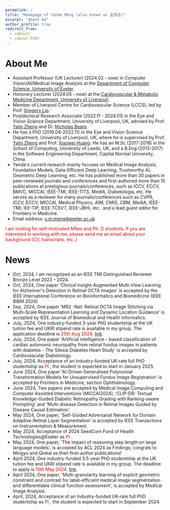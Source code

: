 ```yaml
---
permalink: /
title: "Homepage of Yanda Meng (also known as 孟彦达)"
excerpt: "About me"
author_profile: true
redirect_from: 
  - /about/
  - /about.html
---
```




About Me
====
+ Assistant Professor (UK Lecturer) (2024.02 - now) in Computer Vision/AI/Medical Image Analysis at the [Department of Computer Science, University of Exeter](https://computerscience.exeter.ac.uk/).
+ Honorary Lecturer (2024.05 - now) at the [Cardiovascular & Metabolic Medicine Department, University of Liverpool](https://www.liverpool.ac.uk/life-course-and-medical-sciences/about/cardiovascular-and-metabolic-medicine/).
+ Member of Liverpool Centre for Cardiovascular Science (LCCS), led by Prof. [Gregory Lip](https://www.liverpool.ac.uk/health-and-life-sciences/staff/gregory-lip/).  
+  Postdoctoral Research Associate (2022.11 - 2024.01) in the Eye and Vision Science Department, University of Liverpool, UK, advised by Prof. [Yalin Zheng](http://pcwww.liv.ac.uk/~yzheng/) and Dr. [Nicholas Beare](https://www.liverpool.ac.uk/life-course-and-medical-sciences/staff/nicholas-beare/).  
+ He has a PhD (2019.04-2022.11) in the Eye and Vision Science Department, University of Liverpool, UK, where he is supervised by Prof. [Yalin Zheng](http://pcwww.liv.ac.uk/~yzheng/) and Prof. [Xiaowei Huang](https://cgi.csc.liv.ac.uk/~xiaowei/). He has an M.Sc (2017-2018) in the School of Computing, University of Leeds, UK, and a B.Eng (2013-2017) in the Software Engineering Department, Capital Normal University, China.
+ Yanda's current research mainly focuses on Medical Image Analysis, Foundation Models, Data-Efficient Deep Learning, Trustworthy AI, Geometric Deep Learning, etc. He has published more than 30 papers in peer-reviewed journals and conferences and first-authored more than 15 publications at prestigious journals/conferences, such as ICCV, ECCV, BMVC, MICCAI, IEEE-TMI, IEEE-TITS, MedIA, Diabetologia, etc. He serves as a reviewer for many journals/conferences such as CVPR, ICCV, ECCV, MICCAI, Medical Physics, AIM, CMIG, CBM, MedIA, IEEE-TMI, IEE-TIP, IEEE-TCSVT, IEEE-JBHI, etc.. and a lead guest editor for Frontiers in Medicine.    
+ Email address: y.m.meng@exeter.ac.uk  


<font color="#dd0000">I am looking for self-motivated MRes and Ph. D students. If you are interested in working with me, please send me an email about your background (CV, transcripts, etc..)   </font>  


News
====
+ Oct, 2024, I am recognized as an IEEE TMI Distinguished Reviewer Bronze Level 2023 – 2024.  
+ Oct, 2024, One paper 'Clinical Insight-Augmented Multi-View Learning for Alzheimer's Detection in Retinal OCTA Images' is accepted by the IEEE International Conference on Bioinformatics and Biomedicine (IEEE BIBM 2024)   
+ Sep, 2024, One paper 'MR2 -Net: Retinal OCTA Image Stitching via Multi-Scale Representation Learning and Dynamic Location Guidance' is accepted by IEEE Journal of Biomedical and Health Informatics.
+ July, 2024, One industry-funded 3-year PhD studentship at the UK tuition fee and UKRI stipend rate is available in my group. The application deadline is <font color="#dd0000">25th Aug 2024. </font> [link](https://www.findaphd.com/phds/project/unravelling-atrial-fibrillation-complexity-advanced-statistics-and-machine-learning-integration-of-electrophysiology-clinical-data-and-big-data-sources-artificial-intelligence-biostatistics-machine-learning-digital-healthcare/?p173547).  
+ July, 2024, One paper 'Artificial intelligence – based classification of cardiac autonomic neuropathy from retinal fundus images in patients with diabetes - The Silesia Diabetes Heart Study' is accepted by Cardiovascular Diabetology.  
+ July, 2024, Acceptance of an Industry-funded UK-rate full PhD studentship as <font color="#dd0000"> PI </font>, the student is expected to start in January 2025.
+ June 2024, One paper 'AI-Driven Generalised Polynomial Transformation Models for Unsupervised Fundus Image Registration' is accepted by Frontiers in Medicine, section Ophthalmology.  
+ June 2024, Two papers are accepted by Medical Image Computing and Computer Assisted Interventions (MICCAI2024), 'CLIP-DR: Textual Knowledge-Guided Diabetic Retinopathy Grading with Ranking-aware Prompting' and 'Multi-disease Detection in Retinal Images Guided by Disease Causal Estimation'.  
+ May 2024, One paper, 'Self-Guided Adversarial Network for Domain Adaptive Retinal Layer Segmentation' is accepted by IEEE Transactions on Instrumentation & Measurement.  
+ May 2024, Acceptance of 2024 SeedCorn Fund of Health Technologies@Exeter as <font color="#dd0000"> PI </font>.
+ May 2024, One paper, 'The impact of reasoning step length on large language models', is accepted by ACL 2024 as Findings; congrats to Mingyu and Qinkai as their first-author publications!  
+ April 2024, One industry-funded 3.5-year PhD studentship at the UK tuition fee and UKRI stipend rate is available in my group. The deadline to apply is <font color="#dd0000">15th May 2024. </font> [link](https://www.findaphd.com/phds/project/an-llm-enhanced-language-vision-model-for-atrial-fibrillation-prevention-with-ecg-record-images-and-clinical-data/?p171679).  
+ April 2024, One paper, 'Multi-granularity learning of explicit geometric constraint and contrast for label-efficient medical image segmentation and differentiable clinical function assessment', is accepted by Medical Image Analysis.  
+ April, 2024, Acceptance of an Industry-funded UK-rate full PhD studentship as <font color="#dd0000"> PI </font>, the student is expected to start in September 2024. 




